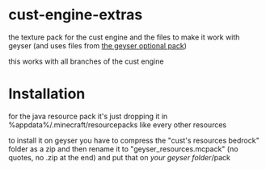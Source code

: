 # cust-engine-extras
the texture pack for the cust engine and the files to make it work with geyser (and uses files from [the geyser optional pack](https://github.com/GeyserMC/GeyserOptionalPack))

this works with all branches of the cust engine

# Installation 
for the java resource pack it's just dropping it in %appdata%/.minecraft/resourcepacks like every other resources

to install it on geyser you have to compress the "cust's resources bedrock" folder as a zip and then rename it to "geyser_resources.mcpack" (no quotes, no .zip at the end) and put that on *your geyser folder*/pack
